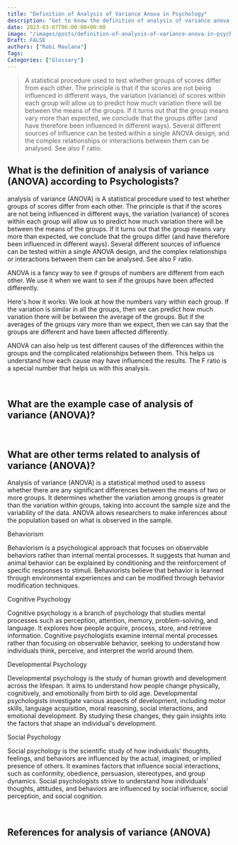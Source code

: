 ```yaml
---
title: "Definition of Analysis of Variance Anova in Psychology"
description: "Get to know the definition of analysis of variance anova according to psychologists."
date: 2023-03-07T06:00:00+00:00
image: "/images/posts/definition-of-analysis-of-variance-anova-in-psychology.jpg"
Draft: FALSE
authors: ["Robi Maulana"]
Tags: 
Categories: ["Glossary"]
---
```






> A statistical procedure used to test whether groups of scores differ from each other. The principle is that if the scores are not being influenced in different ways, the variation (variance) of scores within each group will allow us to predict how much variation there will be between the means of the groups. If it turns out that the group means vary more than expected, we conclude that the groups differ (and have therefore been influenced in different ways). Several different sources of influence can be tested within a single ANOVA design, and the complex relationships or interactions between them can be analysed. See also F ratio.

## What is the definition of analysis of variance (ANOVA) according to Psychologists?

analysis of variance (ANOVA) is A statistical procedure used to test whether groups of scores differ from each other. The principle is that if the scores are not being influenced in different ways, the variation (variance) of scores within each group will allow us to predict how much variation there will be between the means of the groups. If it turns out that the group means vary more than expected, we conclude that the groups differ (and have therefore been influenced in different ways). Several different sources of influence can be tested within a single ANOVA design, and the complex relationships or interactions between them can be analysed. See also F ratio.

ANOVA is a fancy way to see if groups of numbers are different from each other. We use it when we want to see if the groups have been affected differently.

Here's how it works: We look at how the numbers vary within each group. If the variation is similar in all the groups, then we can predict how much variation there will be between the average of the groups. But if the averages of the groups vary more than we expect, then we can say that the groups are different and have been affected differently.

ANOVA can also help us test different causes of the differences within the groups and the complicated relationships between them. This helps us understand how each cause may have influenced the results. The F ratio is a special number that helps us with this analysis.

 

## What are the example case of analysis of variance (ANOVA)?

 

## What are other terms related to analysis of variance (ANOVA)?

Analysis of variance (ANOVA) is a statistical method used to assess whether there are any significant differences between the means of two or more groups. It determines whether the variation among groups is greater than the variation within groups, taking into account the sample size and the variability of the data. ANOVA allows researchers to make inferences about the population based on what is observed in the sample.

Behaviorism

Behaviorism is a psychological approach that focuses on observable behaviors rather than internal mental processes. It suggests that human and animal behavior can be explained by conditioning and the reinforcement of specific responses to stimuli. Behaviorists believe that behavior is learned through environmental experiences and can be modified through behavior modification techniques.

Cognitive Psychology

Cognitive psychology is a branch of psychology that studies mental processes such as perception, attention, memory, problem-solving, and language. It explores how people acquire, process, store, and retrieve information. Cognitive psychologists examine internal mental processes rather than focusing on observable behavior, seeking to understand how individuals think, perceive, and interpret the world around them.

Developmental Psychology

Developmental psychology is the study of human growth and development across the lifespan. It aims to understand how people change physically, cognitively, and emotionally from birth to old age. Developmental psychologists investigate various aspects of development, including motor skills, language acquisition, moral reasoning, social interactions, and emotional development. By studying these changes, they gain insights into the factors that shape an individual's development.

Social Psychology

Social psychology is the scientific study of how individuals' thoughts, feelings, and behaviors are influenced by the actual, imagined, or implied presence of others. It examines factors that influence social interactions, such as conformity, obedience, persuasion, stereotypes, and group dynamics. Social psychologists strive to understand how individuals' thoughts, attitudes, and behaviors are influenced by social influence, social perception, and social cognition.

 

## References for analysis of variance (ANOVA)
